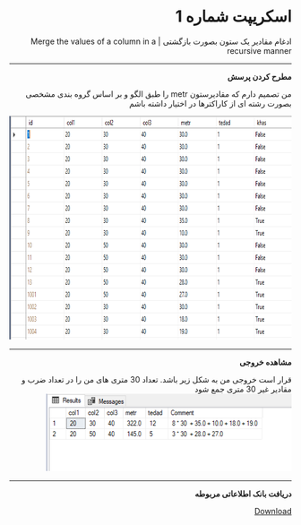 <div dir="rtl">

# اسکریپت شماره 1
ادغام مقادیر یک ستون بصورت بازگشتی | Merge the values of a column in a recursive manner

---
**مطرح کردن پرسش**
<p>
من تصمیم دارم که مقادیرستون metr را طبق الگو و بر اساس گروه بندی مشخصی بصورت رشته ای از کاراکترها در اختیار داشته باشم

</p>
<img src="https://github.com/miladkeshvari/SQLServer-ScriptChallenge/blob/master/CTE%20Recursive%20And%20For-XML/img/TableData.png" alt="تصویر اصلی" height="399" width="742">

---

**مشاهده خروجی**
<p>
قرار است خروجی من به شکل زیر باشد. تعداد 30 متری های من را در تعداد ضرب و مقادیر غیر 30 متری جمع شود
<img src="https://github.com/miladkeshvari/SQLServer-ScriptChallenge/blob/master/CTE%20Recursive%20And%20For-XML/img/outputImg.png" alt="تصویر نهایی" height="138" width="438">

---
</p>

**دریافت بانک اطلاعاتی مربوطه**
<p>
<a href="https://github.com/miladkeshvari/DataBaseSample/tree/master/DataBaseMergContent" title="Visit Upstage!">Download</a>
</p>

</div>
